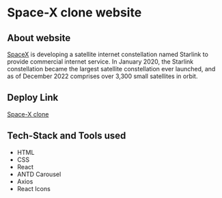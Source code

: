 # Space-X clone website

## About website

[SpaceX](https://www.spacex.com/) is developing a satellite internet constellation named Starlink to provide commercial internet service. In January 2020, the Starlink constellation became the largest satellite constellation ever launched, and as of December 2022 comprises over 3,300 small satellites in orbit.

## Deploy Link

[Space-X clone](https://spacex-landingpage.netlify.app/)

## Tech-Stack and Tools used

- HTML
- CSS
- React
- ANTD Carousel
- Axios
- React Icons